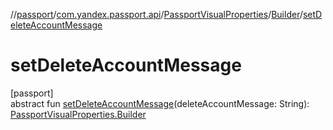 //[passport](../../../../index.md)/[com.yandex.passport.api](../../index.md)/[PassportVisualProperties](../index.md)/[Builder](index.md)/[setDeleteAccountMessage](set-delete-account-message.md)

# setDeleteAccountMessage

[passport]\
abstract fun [setDeleteAccountMessage](set-delete-account-message.md)(deleteAccountMessage: String): [PassportVisualProperties.Builder](index.md)
